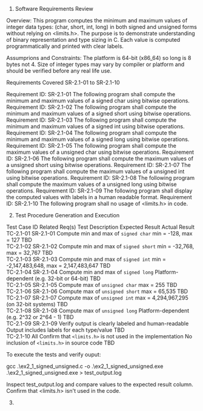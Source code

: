 1. Software Requirements Review

Overview:
This program computes the minimum and maximum values of integer data types: (char, short, int, long) in both signed and unsigned forms without relying on <limits.h>. 
The purpose is to demonstrate understanding of binary representation and type sizing in C. Each value is computed programmatically and printed with clear labels.

Assumprions and Constraints: 
The platform is 64-bit (x86_64) so long is 8 bytes not 4.
Size of integer types may vary by compiler or platform and should be verified before any real life use.

Requirements Covered SR-2.1-01 to SR-2.1-10

Requirement ID: SR-2.1-01
The following program shall compute the minimum and maximum values of a signed char using bitwise operations.
Requirement ID: SR-2.1-02
The following program shall compute the minimum and maximum values of a signed short using bitwise operations.
Requirement ID: SR-2.1-03
The following program shall compute the minimum and maximum values of a signed int using bitwise operations.
Requirement ID: SR-2.1-04
The following program shall compute the minimum and maximum values of a signed long using bitwise operations.
Requirement ID: SR-2.1-05
The following program shall compute the maximum values of a unsigned char using bitwise operations.
Requirement ID: SR-2.1-06
The following program shall compute the maximum values of a unsigned short using bitwise operations.
Requirement ID: SR-2.1-07
The following program shall compute the maximum values of a unsigned int using bitwise operations.
Requirement ID: SR-2.1-08
The following program shall compute the maximum values of a unsigned long using bitwise operations.
Requirement ID: SR-2.1-09
The following program shall display the computed values with labels in a human readable format.
Requirement ID: SR-2.1-10
The following program shall no usage of <limits.h> in code. 


2. Test Procedure Generation and Execution 

Test Case ID  Related Req(s)  Test Description                                              Expected Result                                Actual Result 
TC-2.1-01     SR-2.1-01       Compute min and max of `signed char`                          min = -128, max = 127                          TBD            
TC-2.1-02     SR-2.1-02       Compute min and max of `signed short`                         min = -32,768, max = 32,767                    TBD            
TC-2.1-03     SR-2.1-03       Compute min and max of `signed int`                           min = -2,147,483,648, max = 2,147,483,647      TBD            
TC-2.1-04     SR-2.1-04       Compute min and max of `signed long`                          Platform-dependent (e.g. 32-bit or 64-bit)     TBD            
TC-2.1-05     SR-2.1-05       Compute max of `unsigned char`                                max = 255                                      TBD            
TC-2.1-06     SR-2.1-06       Compute max of `unsigned short`                               max = 65,535                                   TBD            
TC-2.1-07     SR-2.1-07       Compute max of `unsigned int`                                 max = 4,294,967,295 (on 32-bit systems)        TBD            
TC-2.1-08     SR-2.1-08       Compute max of `unsigned long`                                Platform-dependent (e.g. 2^32 or 2^64 - 1)     TBD            
TC-2.1-09     SR-2.1-09       Verify output is clearly labeled and human-readable           Output includes labels for each type/value     TBD            
TC-2.1-10     All             Confirm that `<limits.h>` is not used in the implementation   No inclusion of `<limits.h>` in source code    TBD            

To execute the tests and verify ouput:

gcc .\ex2_1_signed_unsigned.c -o .\ex2_1_signed_unsigned.exe
.\ex2_1_signed_unsigned.exe > test_output.log

Inspect test_output.log and compare values to the expected result column. 
Confirm that <limits.h> isn't used in the code. 

3.